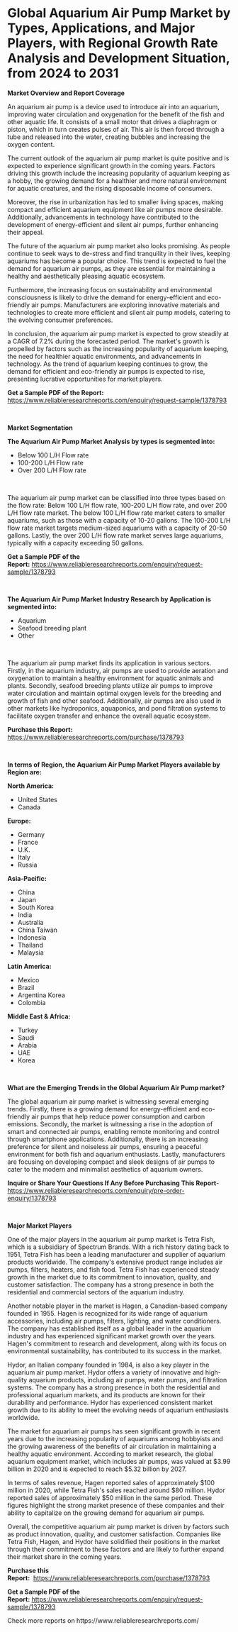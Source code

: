 <p><h1>Global Aquarium Air Pump Market by Types, Applications, and Major Players, with Regional Growth Rate Analysis and Development Situation, from 2024 to 2031</h1></p><p><strong>Market Overview and Report Coverage</strong></p>
<p><p>An aquarium air pump is a device used to introduce air into an aquarium, improving water circulation and oxygenation for the benefit of the fish and other aquatic life. It consists of a small motor that drives a diaphragm or piston, which in turn creates pulses of air. This air is then forced through a tube and released into the water, creating bubbles and increasing the oxygen content.</p><p>The current outlook of the aquarium air pump market is quite positive and is expected to experience significant growth in the coming years. Factors driving this growth include the increasing popularity of aquarium keeping as a hobby, the growing demand for a healthier and more natural environment for aquatic creatures, and the rising disposable income of consumers.</p><p>Moreover, the rise in urbanization has led to smaller living spaces, making compact and efficient aquarium equipment like air pumps more desirable. Additionally, advancements in technology have contributed to the development of energy-efficient and silent air pumps, further enhancing their appeal.</p><p>The future of the aquarium air pump market also looks promising. As people continue to seek ways to de-stress and find tranquility in their lives, keeping aquariums has become a popular choice. This trend is expected to fuel the demand for aquarium air pumps, as they are essential for maintaining a healthy and aesthetically pleasing aquatic ecosystem.</p><p>Furthermore, the increasing focus on sustainability and environmental consciousness is likely to drive the demand for energy-efficient and eco-friendly air pumps. Manufacturers are exploring innovative materials and technologies to create more efficient and silent air pump models, catering to the evolving consumer preferences.</p><p>In conclusion, the aquarium air pump market is expected to grow steadily at a CAGR of 7.2% during the forecasted period. The market's growth is propelled by factors such as the increasing popularity of aquarium keeping, the need for healthier aquatic environments, and advancements in technology. As the trend of aquarium keeping continues to grow, the demand for efficient and eco-friendly air pumps is expected to rise, presenting lucrative opportunities for market players.</p></p>
<p><strong>Get a Sample PDF of the Report:</strong> <a href="https://www.reliableresearchreports.com/enquiry/request-sample/1378793">https://www.reliableresearchreports.com/enquiry/request-sample/1378793</a></p>
<p>&nbsp;</p>
<p><strong>Market Segmentation</strong></p>
<p><strong>The Aquarium Air Pump Market Analysis by types is segmented into:</strong></p>
<p><ul><li>Below 100 L/H Flow rate</li><li>100-200 L/H Flow rate</li><li>Over 200 L/H Flow rate</li></ul></p>
<p>&nbsp;</p>
<p><p>The aquarium air pump market can be classified into three types based on the flow rate: Below 100 L/H flow rate, 100-200 L/H flow rate, and over 200 L/H flow rate market. The below 100 L/H flow rate market caters to smaller aquariums, such as those with a capacity of 10-20 gallons. The 100-200 L/H flow rate market targets medium-sized aquariums with a capacity of 20-50 gallons. Lastly, the over 200 L/H flow rate market serves large aquariums, typically with a capacity exceeding 50 gallons.</p></p>
<p><strong>Get a Sample PDF of the Report:</strong>&nbsp;<a href="https://www.reliableresearchreports.com/enquiry/request-sample/1378793">https://www.reliableresearchreports.com/enquiry/request-sample/1378793</a></p>
<p>&nbsp;</p>
<p><strong>The Aquarium Air Pump Market Industry Research by Application is segmented into:</strong></p>
<p><ul><li>Aquarium</li><li>Seafood breeding plant</li><li>Other</li></ul></p>
<p>&nbsp;</p>
<p><p>The aquarium air pump market finds its application in various sectors. Firstly, in the aquarium industry, air pumps are used to provide aeration and oxygenation to maintain a healthy environment for aquatic animals and plants. Secondly, seafood breeding plants utilize air pumps to improve water circulation and maintain optimal oxygen levels for the breeding and growth of fish and other seafood. Additionally, air pumps are also used in other markets like hydroponics, aquaponics, and pond filtration systems to facilitate oxygen transfer and enhance the overall aquatic ecosystem.</p></p>
<p><strong>Purchase this Report:</strong>&nbsp; <a href="https://www.reliableresearchreports.com/purchase/1378793">https://www.reliableresearchreports.com/purchase/1378793</a></p>
<p>&nbsp;</p>
<p><strong>In terms of Region, the Aquarium Air Pump Market Players available by Region are:</strong></p>
<p>
    <p> <strong> North America: </strong>
        <ul>
            <li>United States</li>
            <li>Canada</li>
        </ul>
        </p> 
    <p> <strong> Europe: </strong>
        <ul>
            <li>Germany</li>
            <li>France</li>
            <li>U.K.</li>
            <li>Italy</li>
            <li>Russia</li>
        </ul>
        </p> 
    <p> <strong> Asia-Pacific: </strong>
        <ul>
            <li>China</li>
            <li>Japan</li>
            <li>South Korea</li>
            <li>India</li>
            <li>Australia</li>
            <li>China Taiwan</li>
            <li>Indonesia</li>
            <li>Thailand</li>
            <li>Malaysia</li>
        </ul>
        </p> 
    <p> <strong> Latin America: </strong>
        <ul>
            <li>Mexico</li>
            <li>Brazil</li>
            <li>Argentina Korea</li>
            <li>Colombia</li>
        </ul>
        </p> 
    <p> <strong> Middle East & Africa: </strong>
        <ul>
            <li>Turkey</li>
            <li>Saudi</li>
            <li>Arabia</li>
            <li>UAE</li>
            <li>Korea</li>
        </ul>
    </p>
    </p>
<p>&nbsp;</p>
<p><strong>What are the Emerging Trends in the Global Aquarium Air Pump market?</strong></p>
<p><p>The global aquarium air pump market is witnessing several emerging trends. Firstly, there is a growing demand for energy-efficient and eco-friendly air pumps that help reduce power consumption and carbon emissions. Secondly, the market is witnessing a rise in the adoption of smart and connected air pumps, enabling remote monitoring and control through smartphone applications. Additionally, there is an increasing preference for silent and noiseless air pumps, ensuring a peaceful environment for both fish and aquarium enthusiasts. Lastly, manufacturers are focusing on developing compact and sleek designs of air pumps to cater to the modern and minimalist aesthetics of aquarium owners.</p></p>
<p><strong>Inquire or Share Your Questions If Any Before Purchasing This Report</strong>- <a href="https://www.reliableresearchreports.com/enquiry/pre-order-enquiry/1378793">https://www.reliableresearchreports.com/enquiry/pre-order-enquiry/1378793</a></p>
<p>&nbsp;</p>
<p><strong>Major Market Players</strong></p>
<p><p>One of the major players in the aquarium air pump market is Tetra Fish, which is a subsidiary of Spectrum Brands. With a rich history dating back to 1951, Tetra Fish has been a leading manufacturer and supplier of aquarium products worldwide. The company's extensive product range includes air pumps, filters, heaters, and fish food. Tetra Fish has experienced steady growth in the market due to its commitment to innovation, quality, and customer satisfaction. The company has a strong presence in both the residential and commercial sectors of the aquarium industry.</p><p>Another notable player in the market is Hagen, a Canadian-based company founded in 1955. Hagen is recognized for its wide range of aquarium accessories, including air pumps, filters, lighting, and water conditioners. The company has established itself as a global leader in the aquarium industry and has experienced significant market growth over the years. Hagen's commitment to research and development, along with its focus on environmental sustainability, has contributed to its success in the market.</p><p>Hydor, an Italian company founded in 1984, is also a key player in the aquarium air pump market. Hydor offers a variety of innovative and high-quality aquarium products, including air pumps, water pumps, and filtration systems. The company has a strong presence in both the residential and professional aquarium markets, and its products are known for their durability and performance. Hydor has experienced consistent market growth due to its ability to meet the evolving needs of aquarium enthusiasts worldwide.</p><p>The market for aquarium air pumps has seen significant growth in recent years due to the increasing popularity of aquariums among hobbyists and the growing awareness of the benefits of air circulation in maintaining a healthy aquatic environment. According to market research, the global aquarium equipment market, which includes air pumps, was valued at $3.99 billion in 2020 and is expected to reach $5.32 billion by 2027.</p><p>In terms of sales revenue, Hagen reported sales of approximately $100 million in 2020, while Tetra Fish's sales reached around $80 million. Hydor reported sales of approximately $50 million in the same period. These figures highlight the strong market presence of these companies and their ability to capitalize on the growing demand for aquarium air pumps.</p><p>Overall, the competitive aquarium air pump market is driven by factors such as product innovation, quality, and customer satisfaction. Companies like Tetra Fish, Hagen, and Hydor have solidified their positions in the market through their commitment to these factors and are likely to further expand their market share in the coming years.</p></p>
<p><strong>Purchase this Report:</strong>&nbsp;&nbsp;<a href="https://www.reliableresearchreports.com/purchase/1378793">https://www.reliableresearchreports.com/purchase/1378793</a></p>
<p></p>
<p><strong>Get a Sample PDF of the Report:</strong>&nbsp;<a href="https://www.reliableresearchreports.com/enquiry/request-sample/1378793">https://www.reliableresearchreports.com/enquiry/request-sample/1378793</a></p>
<p>Check more reports on https://www.reliableresearchreports.com/</p>